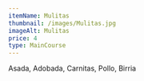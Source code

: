 ```yaml
---
itemName: Mulitas
thumbnail: /images/Mulitas.jpg
imageAlt: Mulitas
price: 4
type: MainCourse
---
```

Asada, Adobada, Carnitas, Pollo, Birria